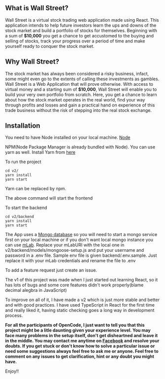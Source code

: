## What is Wall Street?
Wall Street is a virtual stock trading web application made using React. This application intends to help future investors learn the ups and downs of the stock market and build a portfolio of stocks for themselves. Beginning with a sum of **$10,000** you get a chance to get accustomed to the buying and selling of stocks, track your progress over a period of time and make yourself ready to conquer the stock market.

## Why Wall Street?

The stock market has always been considered a risky business, infact, some might even go to the extents of calling these investments as gambles. Wall Street is a Web Application that will prove otherwise. With access to virtual money and a starting sum of **$10,000**, Wall Street will enable you to build your very own portfolio from scratch. Here, you get a chance to learn about how the stock market operates in the real world, find your way through profits and losses and gain a practical hand on experience of this trade business without the risk of stepping into the real stock exchange.  


## Installation

You need to have Node installed on your local machine. [Node](https://nodejs.org/en/)

NPM(Node Package Manager is already bundled with Node). You can use yarn as well. Install Yarn from [here](https://yarnpkg.com/lang/en/docs/install/)

To run the project

```
cd v2/
yarn install
yarn start
```

Yarn can be replaced by npm. 

The above command will start the frontend

To start the backend
```
cd v2/backend
yarn install
yarn start
```

The App uses a [Mongo database](https://docs.mongodb.com/v3.2/administration/install-community/) so you will need to start a mongo service first on your local machine or if you don't want local mongo instance you can use [mLab](http://mlab.com). Replace your mLabURI with the local one in v2/backend/models/mongoose-setup.js and put your username and password in a .env file. Sample env file is given backend/.env.sample. Just replace it with your mLab credentials and rename the file to .env

To add a feature request just create an issue.

The v1 of this project was made when I just started out learning React, so it has lots of bugs and some core features didn't work properly(blame decimal alegbra in JavaScript)

To improve on all of it, I have made a v2 which is just more stable and better and with good practices. I have used TypeScript in React for the first time and really liked it, having static checking goes a long way in development process.

**For all the participants of OpenCode, I just want to tell you that this project might be a litle daunting given your experience level. You may face many problems in the setup itself, don't get disheartned and leave it in the middle. You may contact me anytime on [Facebook](https://www.facebook.com/jsc3998) and resolve your doubts. If you get stuck or don't know how to solve a particular issue or need some suggestions always feel free to ask me or anyone. Feel free to comment on any issues to get clarification, hint or any doubt you might have.**

Enjoy!!


